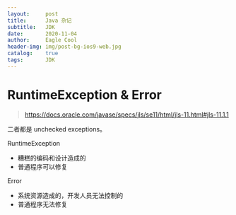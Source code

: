 ```yaml
---
layout:     post
title:      Java 杂记
subtitle:   JDK
date:       2020-11-04
author:     Eagle Cool
header-img: img/post-bg-ios9-web.jpg
catalog: 	true
tags:       JDK
---
```


# RuntimeException & Error

> https://docs.oracle.com/javase/specs/jls/se11/html/jls-11.html#jls-11.1.1

二者都是 unchecked exceptions。

RuntimeException

* 糟糕的编码和设计造成的
* 普通程序可以修复

Error

* 系统资源造成的，开发人员无法控制的
* 普通程序无法修复

